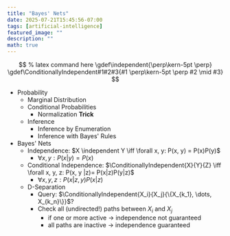 ```yaml
---
title: "Bayes' Nets"
date: 2025-07-21T15:45:56-07:00
tags: [artificial-intelligence]
featured_image: ""
description: ""
math: true
---
```


$$
% latex command here
\gdef\independent{\perp\kern-5pt \perp}
\gdef\ConditionallyIndependent#1#2#3{#1 \perp\kern-5pt \perp #2 \mid #3}
$$

- Probability
  - Marginal Distribution
  - Conditional Probabilities
    - Normalization **Trick**
  - Inference
    - Inference by Enumeration
    - Inference with Bayes' Rules
- Bayes' Nets
  - Independence: $X \independent Y \iff \forall x, y: P(x, y) = P(x)P(y)$
    - $\forall x, y: P(x|y) = P(x)$
  - Conditional Independence: $\ConditionallyIndependent{X}{Y}{Z} \iff \forall x, y, z: P(x, y |z)= P(x|z)P(y|z)$
    - $\forall x, y, z: P(x|z,y)P(x |z)$
  - D-Separation
    - Query: $\ConditionallyIndependent{X_i}{X_j}{\{X_{k_1}, \dots, X_{k_n}\}}$?
    - Check all (undirected!) paths between $X_i$ and $X_j$
      - if one or more active -> independence not guaranteed
      - all paths are inactive -> independence guaranteed
